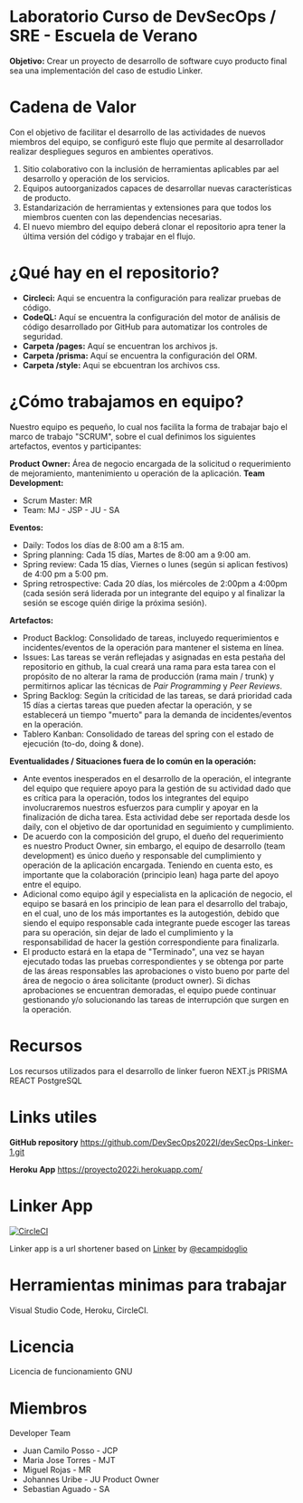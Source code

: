 # Laboratorio Curso de DevSecOps / SRE - Escuela de Verano
**Objetivo:** Crear un proyecto de desarrollo de software cuyo producto final sea una implementación del caso de estudio Linker.

# Cadena de Valor
Con el objetivo de facilitar el desarrollo de las actividades de nuevos miembros del equipo, se configuró este flujo que permite al desarrollador realizar despliegues seguros en ambientes operativos.

1. Sitio colaborativo con la inclusión de herramientas aplicables par ael desarrollo y operación de los servicios.
2. Equipos autoorganizados capaces de desarrollar nuevas características de producto.
3. Estandarización de herramientas y extensiones para que todos los miembros cuenten con las dependencias necesarias.
4. El nuevo miembro del equipo deberá clonar el repositorio apra tener la última versión del código y trabajar en el flujo.

# ¿Qué hay en el repositorio?
- **Circleci:** Aqui se encuentra la configuración para realizar pruebas de código.
- **CodeQL:** Aquí se encuentra la configuración del motor de análisis de código desarrollado por GitHub para automatizar los controles de seguridad.
- **Carpeta /pages:** Aquí se encuentran los archivos js.
- **Carpeta /prisma:** Aquí se encuentra la configuración del ORM.
- **Carpeta /style:** Aqui se ebcuentran los archivos css.

# ¿Cómo trabajamos en equipo? 

Nuestro equipo es pequeño, lo cual nos facilita la forma de trabajar bajo el marco de trabajo "SCRUM", sobre el cual definimos los siguientes artefactos, eventos y participantes: 

**Product Owner:** Área de negocio encargada de la solicitud o requerimiento de mejoramiento, mantenimiento u operación de la aplicación.
**Team Development:**
- Scrum Master: MR 
- Team: MJ - JSP - JU - SA

**Eventos:**
- Daily: Todos los días de 8:00 am a 8:15 am.
- Spring planning: Cada 15 días, Martes de 8:00 am a 9:00 am.
- Spring review: Cada 15 días, Viernes o lunes (según si aplican festivos) de 4:00 pm a 5:00 pm.
- Spring retrospective: Cada 20 días, los miércoles de 2:00pm a 4:00pm (cada sesión será liderada por un integrante del equipo y al finalizar la sesión se escoge quién dirige la próxima sesión).

**Artefactos:**
- Product Backlog: Consolidado de tareas, incluyedo requerimientos e incidentes/eventos de la operación para mantener el sistema en línea.
- Issues: Las tareas se verán reflejadas y asignadas en esta pestaña del repositorio en github, la cual creará una rama para esta tarea con el propósito de no alterar la rama de producción (rama main / trunk) y permitirnos aplicar las técnicas de *Pair Programming*  y *Peer Reviews*.
- Spring Backlog: Según la críticidad de las tareas, se dará prioridad cada 15 días a ciertas tareas que pueden afectar la operación, y se establecerá un tiempo "muerto" para la demanda de incidentes/eventos en la operación.
- Tablero Kanban: Consolidado de tareas del spring con el estado de ejecución (to-do, doing & done).

**Eventualidades / Situaciones fuera de lo común en la operación:**
- Ante eventos inesperados en el desarrollo de la operación, el integrante del equipo que requiere apoyo para la gestión de su actividad dado que es crítica para la operación, todos los integrantes del equipo involucraremos nuestros esfuerzos para cumplir y apoyar en la finalización de dicha tarea. Esta actividad debe ser reportada desde los daily, con el objetivo de dar oportunidad en seguimiento y cumplimiento.
- De acuerdo con la composición del grupo, el dueño del requerimiento es nuestro Product Owner, sin embargo, el equipo de desarrollo (team development) es único dueño y responsable del cumplimiento y operación de la aplicación encargada. Teniendo en cuenta esto, es importante que la colaboración (principio lean) haga parte del apoyo entre el equipo.
- Adicional como equipo ágil y especialista en la aplicación de negocio, el equipo se basará en los principio de lean para el desarrollo del trabajo, en el cual, uno de los más importantes es la autogestión, debido que siendo el equipo responsable cada integrante puede escoger las tareas para su operación, sin dejar de lado el cumplimiento y la responsabilidad de hacer la gestión correspondiente para finalizarla.
- El producto estará en la etapa de "Terminado", una vez se hayan ejecutado todas las pruebas correspondientes y se obtenga por parte de las áreas responsables las aprobaciones o visto bueno por parte del área de negocio o área solicitante (product owner). Si dichas aprobaciones se encuentran demoradas, el equipo puede continuar gestionando y/o solucionando las tareas de interrupción que surgen en la operación. 

# Recursos
Los recursos utilizados para el desarrollo de linker fueron
NEXT.js
PRISMA
REACT
PostgreSQL

# Links utiles
**GitHub repository**
https://github.com/DevSecOps2022I/devSecOps-Linker-1.git

**Heroku App**
https://proyecto2022i.herokuapp.com/

# Linker App

[![CircleCI](https://circleci.com/gh/DevSecOps2022I/devSecOps-Linker-1.svg?style=svg)](https://circleci.com/gh/DevSecOps2022I/devSecOps-Linker-1/tree/main)

Linker app is a url shortener based on  [Linker](https://github.com/ecampidoglio/Linker) by [@ecampidoglio](https://github.com/ecampidoglio)

# Herramientas minimas para trabajar

Visual Studio Code,
Heroku,
CircleCI.

# Licencia
Licencia de funcionamiento GNU

# Miembros
Developer Team 
* Juan Camilo Posso - JCP
* Maria Jose Torres - MJT
* Miguel Rojas - MR
* Johannes Uribe - JU
Product Owner 
* Sebastian Aguado - SA

